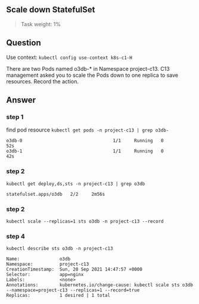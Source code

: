 ## Scale down StatefulSet
> Task weight: 1%
## Question
Use context: `kubectl config use-context k8s-c1-H`

There are two Pods named o3db-* in Namespace project-c13. C13 management asked you to scale the Pods down to one replica to save resources. Record the action.

## Answer
### step 1
find pod resource
`kubectl get pods -n project-c13 | grep o3db-`
```shell
o3db-0                                  1/1     Running   0          52s
o3db-1                                  1/1     Running   0          42s
```

### step 2
`kubectl get deploy,ds,sts -n project-c13 | grep o3db`
```shell
statefulset.apps/o3db   2/2     2m56s
```

### step 2
`kubectl scale --replicas=1 sts o3db -n project-c13 --record`

### step 4
`kubectl describe sts o3db -n project-c13`
```shell
Name:               o3db
Namespace:          project-c13
CreationTimestamp:  Sun, 20 Sep 2021 14:47:57 +0000
Selector:           app=nginx
Labels:             <none>
Annotations:        kubernetes.io/change-cause: kubectl scale sts o3db --namespace=project-c13 --replicas=1 --record=true
Replicas:           1 desired | 1 total
```